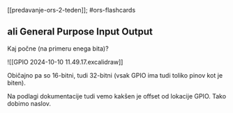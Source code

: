 [[predavanje-ors-2-teden]]; #ors-flashcards 

## ali General Purpose Input Output

Kaj počne (na primeru enega bita)?

![[GPIO 2024-10-10 11.49.17.excalidraw]]

Običajno pa so 16-bitni, tudi 32-bitni (vsak GPIO ima tudi toliko pinov kot je biten).

Na podlagi dokumentacije tudi vemo kakšen je offset od lokacije GPIO.
Tako dobimo naslov.